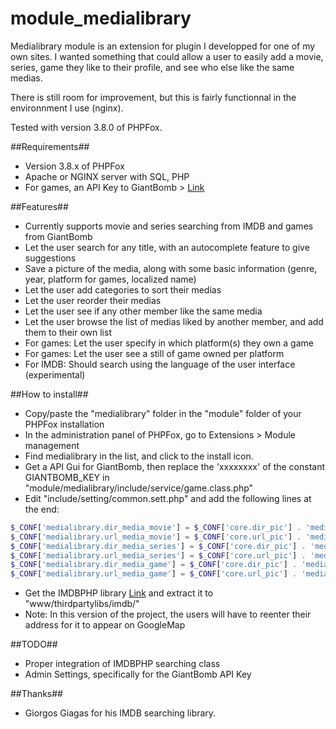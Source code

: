 module_medialibrary
===========
Medialibrary module is an extension for plugin I developped for one of my own sites.
I wanted something that could allow a user to easily add a movie, series, game they like to their profile, and see who else like the same medias.

There is still room for improvement, but this is fairly functionnal in the environnment I use (nginx).

Tested with version 3.8.0 of PHPFox.

##Requirements##
- Version 3.8.x of PHPFox
- Apache or NGINX server with SQL, PHP
- For games, an API Key to GiantBomb > [Link](http://www.giantbomb.com/api/)

##Features##
- Currently supports movie and series searching from IMDB and games from GiantBomb
- Let the user search for any title, with an autocomplete feature to give suggestions
- Save a picture of the media, along with some basic information (genre, year, platform for games, localized name)
- Let the user add categories to sort their medias
- Let the user reorder their medias
- Let the user see if any other member like the same media
- Let the user browse the list of medias liked by another member, and add them to their own list
- For games: Let the user specify in which platform(s) they own a game
- For games: Let the user see a still of game owned per platform
- For IMDB: Should search using the language of the user interface (experimental)

##How to install##
- Copy/paste the "medialibrary" folder in the "module" folder of your PHPFox installation
- In the administration panel of PHPFox, go to Extensions > Module management
- Find medialibrary in the list, and click to the install icon.
- Get a API Gui for GiantBomb, then replace the 'xxxxxxxx' of the constant GIANTBOMB_KEY in "module/medialibrary/include/service/game.class.php"
- Edit "include/setting/common.sett.php" and add the following lines at the end:
```php
$_CONF['medialibrary.dir_media_movie'] = $_CONF['core.dir_pic'] . 'mediathek' . PHPFOX_DS . 'movie' . PHPFOX_DS;
$_CONF['medialibrary.url_media_movie'] = $_CONF['core.url_pic'] . 'mediathek/movie/';
$_CONF['medialibrary.dir_media_series'] = $_CONF['core.dir_pic'] . 'mediathek' . PHPFOX_DS . 'series' . PHPFOX_DS;
$_CONF['medialibrary.url_media_series'] = $_CONF['core.url_pic'] . 'mediathek/series/';
$_CONF['medialibrary.dir_media_game'] = $_CONF['core.dir_pic'] . 'mediathek' . PHPFOX_DS . 'game' . PHPFOX_DS;
$_CONF['medialibrary.url_media_game'] = $_CONF['core.url_pic'] . 'mediathek/game/';
```

- Get the IMDBPHP library [Link](https://sourceforge.net/p/imdbphp/) and extract it to "www/thirdpartylibs/imdb/"
- Note: In this version of the project, the users will have to reenter their address for it to appear on GoogleMap

##TODO##
- Proper integration of IMDBPHP searching class
- Admin Settings, specifically for the GiantBomb API Key

##Thanks##
- Giorgos Giagas for his IMDB searching library.

